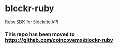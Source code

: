 # blockr-ruby
Ruby SDK for Blockr.io API

### This repo has been moved to https://github.com/coincovemx/blockr-ruby
